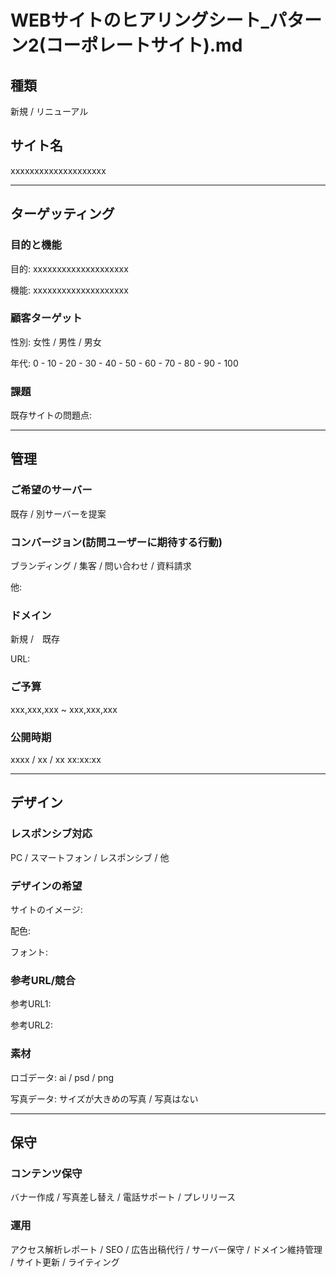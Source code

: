 WEBサイトのヒアリングシート_パターン2(コーポレートサイト).md
===

## 種類

新規 / リニューアル

## サイト名

xxxxxxxxxxxxxxxxxxxx

---

## ターゲッティング

### 目的と機能

目的: xxxxxxxxxxxxxxxxxxxx

機能: xxxxxxxxxxxxxxxxxxxx

### 顧客ターゲット

性別: 女性 / 男性 / 男女

年代: 0 - 10 - 20 - 30 - 40 - 50 - 60 - 70 - 80 - 90 - 100

### 課題

既存サイトの問題点:

---

## 管理

### ご希望のサーバー

既存 / 別サーバーを提案

### コンバージョン(訪問ユーザーに期待する行動)

ブランディング / 集客 / 問い合わせ / 資料請求

他:

### ドメイン

新規 /　既存

URL:

### ご予算

xxx,xxx,xxx ~ xxx,xxx,xxx

### 公開時期

xxxx / xx / xx xx:xx:xx

---

## デザイン

### レスポンシブ対応

PC / スマートフォン / レスポンシブ / 他

### デザインの希望

サイトのイメージ:

配色:

フォント:

### 参考URL/競合

参考URL1:

参考URL2:

### 素材

ロゴデータ: ai / psd / png

写真データ: サイズが大きめの写真 / 写真はない

---

## 保守

### コンテンツ保守

バナー作成 / 写真差し替え / 電話サポート / プレリリース

### 運用

アクセス解析レポート / SEO / 広告出稿代行 / サーバー保守 / ドメイン維持管理 / サイト更新 / ライティング
